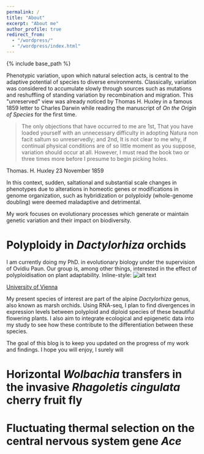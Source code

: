 ```yaml
---
permalink: /
title: "About"
excerpt: "About me"
author_profile: true
redirect_from:
  - "/wordpress/"
  - "/wordpress/index.html"
---
```


{% include base_path %}

Phenotypic variation, upon which natural selection acts, is central to the adaptive potential of species to diverse environments. Classically, variation was considered to accumulate slowly through sources such as mutations and reshuffling of standing variation by recombination and migration. This "unreserved" view was already noticed by Thomas H. Huxley in a famous 1859 letter to Charles Darwin while reading the manuscript of *On the Origin of Species* for the first time.

> The only objections that have occurred to me are 1st, That you have loaded yourself with an unnecessary difficulty in adopting Natura non facit saltum so unreservedly; and 2nd, It is not clear to me why, if continual physical conditions are of so little moment as you suppose, variation should occur at all. However, I must read the book two or three times more before I presume to begin picking holes.

Thomas. H. Huxley 23 November 1859

In this context, sudden, saltational and substantial scale changes in phenotypes due to alterations in homeotic genes or modifications in genome organization, such as hybridization or polyploidy (whole-genome doubling) were deemed maladaptive and detrimental.

My work focuses on evolutionary processes which generate or maintain genetic variation and their impact on biodiversity.

# Polyploidy in *Dactylorhiza* orchids
I am currently doing my PhD. in evolutionary biology under the supervision of Ovidiu Paun. Our group is, among other things, interested in the effect of polyploidisation on plant adaptability.
Inline-style:
![alt text](/home/thomas/Documents/twolfe.github.io/images/dacty_fig.png "Logo Title Text 1")


[University of Vienna](http://plantgenomics.univie.ac.at/research/)

My present species of interest are part of the alpine *Dactylorhiza* genus, also known as marsh orchids. Using RNA-seq, I plan to find divergences in expression levels between polyploid and diploid species of these beautiful flowering plants. I also aim to integrate ecological and epigenetic data into my study to see how these contribute to the differentiation between these species.

The goal of this blog is to keep you updated on the progress of my work and findings. I hope you will enjoy, I surely will

# Horizontal *Wolbachia* transfers in the invasive *Rhagoletis cingulata* cherry fruit fly

# Fluctuating thermal selection on the central nervous system gene *Ace*
